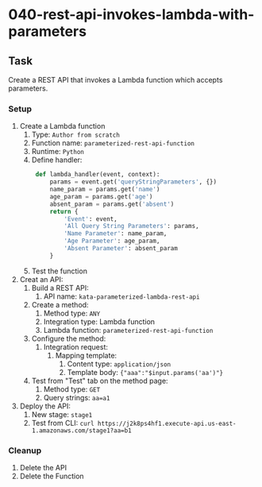 # 040-rest-api-invokes-lambda-with-parameters

## Task

Create a REST API that invokes a Lambda function which accepts parameters.

### Setup
1. Create a Lambda function
    1. Type: `Author from scratch`
    2. Function name: `parameterized-rest-api-function`
    3. Runtime: `Python`
    4. Define handler:
       ```python
        def lambda_handler(event, context):
            params = event.get('queryStringParameters', {})
            name_param = params.get('name')
            age_param = params.get('age')
            absent_param = params.get('absent')
            return {
                'Event': event,
                'All Query String Parameters': params, 
                'Name Parameter': name_param,
                'Age Parameter': age_param,
                'Absent Parameter': absent_param
            }
       ```
    5. Test the function
2. Creat an API:
    1. Build a REST API:
        1. API name: `kata-parameterized-lambda-rest-api`
    2. Create a method:
        1. Method type: `ANY`
        2. Integration type: Lambda function
        3. Lambda function: `parameterized-rest-api-function`
    3. Configure the method:
        1. Integration request: 
            1. Mapping template:
                1. Content type: `application/json`
                2. Template body: `{"aaa":"$input.params('aa')"}`
    4. Test from "Test" tab on the method page:
        1. Method type: `GET`
        2. Query strings: `aa=a1`
6. Deploy the API:
    1. New stage: `stage1`
    2. Test from CLI: `curl https://j2k8ps4hf1.execute-api.us-east-1.amazonaws.com/stage1?aa=b1`
    
### Cleanup
1. Delete the API
2. Delete the Function
